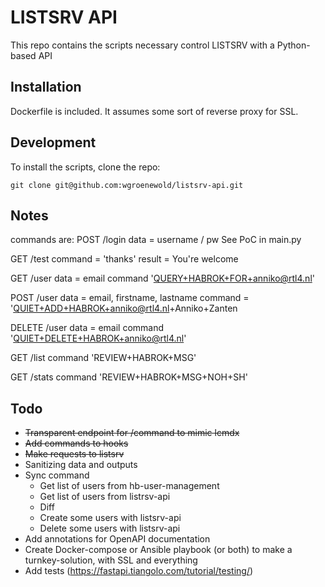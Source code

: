 # LISTSRV API

This repo contains the scripts necessary control LISTSRV with a Python-based API

## Installation

Dockerfile is included. It assumes some sort of reverse proxy for SSL.

## Development

To install the scripts, clone the repo:

```shell
git clone git@github.com:wgroenewold/listsrv-api.git
```

## Notes
commands are:
POST /login data = username / pw
See PoC in main.py

GET /test
command = 'thanks'
result = You're welcome

GET /user data = email
command 'QUERY+HABROK+FOR+anniko@rtl4.nl'

POST /user data = email, firstname, lastname
command = 'QUIET+ADD+HABROK+anniko@rtl4.nl+Anniko+Zanten

DELETE /user data = email
command 'QUIET+DELETE+HABROK+anniko@rtl4.nl'

GET /list
command 'REVIEW+HABROK+MSG'

GET /stats
command 'REVIEW+HABROK+MSG+NOH+SH'

## Todo
- ~~Transparent endpoint for /command to mimic lcmdx~~
- ~~Add commands to hooks~~
- ~~Make requests to listsrv~~
- Sanitizing data and outputs
- Sync command
    - Get list of users from hb-user-management
    - Get list of users from listrsv-api
    - Diff
    - Create some users with listsrv-api
    - Delete some users with listsrv-api
- Add annotations for OpenAPI documentation
- Create Docker-compose or Ansible playbook (or both) to make a turnkey-solution, with SSL and everything
- Add tests (https://fastapi.tiangolo.com/tutorial/testing/)


